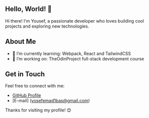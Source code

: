 ## Hello, World! 👋

Hi there! I'm Yousef, a passionate developer who loves building cool projects and exploring new technologies.

## About Me
- 🌱 I’m currently learning: Webpack, React and TailwindCSS
- 💼 I’m working on: TheOdinProject full-stack development course

## Get in Touch
Feel free to connect with me:
- [GitHub Profile](https://github.com/jellywilly420)
- [E-mail]
(yosefemad1bas@gmail.com)

Thanks for visiting my profile! 😊

